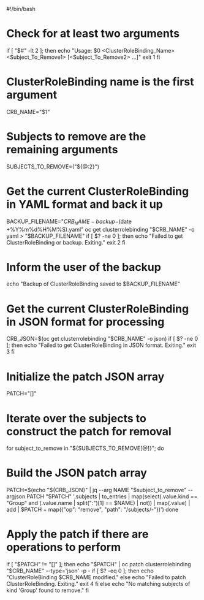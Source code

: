 #!/bin/bash

# Check for at least two arguments
if [ "$#" -lt 2 ]; then
  echo "Usage: $0 <ClusterRoleBinding_Name> <Subject_To_Remove1> [<Subject_To_Remove2> ...]"
  exit 1
fi

# ClusterRoleBinding name is the first argument
CRB_NAME="$1"

# Subjects to remove are the remaining arguments
SUBJECTS_TO_REMOVE=("${@:2}")

# Get the current ClusterRoleBinding in YAML format and back it up
BACKUP_FILENAME="${CRB_NAME}-backup-$(date +%Y%m%d%H%M%S).yaml"
oc get clusterrolebinding "$CRB_NAME" -o yaml > "$BACKUP_FILENAME"
if [ $? -ne 0 ]; then
    echo "Failed to get ClusterRoleBinding or backup. Exiting."
    exit 2
fi

# Inform the user of the backup
echo "Backup of ClusterRoleBinding saved to $BACKUP_FILENAME"

# Get the current ClusterRoleBinding in JSON format for processing
CRB_JSON=$(oc get clusterrolebinding "$CRB_NAME" -o json)
if [ $? -ne 0 ]; then
    echo "Failed to get ClusterRoleBinding in JSON format. Exiting."
    exit 3
fi

# Initialize the patch JSON array
PATCH="[]"

# Iterate over the subjects to construct the patch for removal
for subject_to_remove in "${SUBJECTS_TO_REMOVE[@]}"; do
  # Build the JSON patch array
  PATCH=$(echo "${CRB_JSON}" | jq --arg NAME "$subject_to_remove" --argjson PATCH "$PATCH" '.subjects | to_entries | map(select(.value.kind == "Group" and (.value.name | split(":")[1] == $NAME) | not)) | map(.value) | add | $PATCH + map({"op": "remove", "path": "/subjects/-"})')
done

# Apply the patch if there are operations to perform
if [ "$PATCH" != "[]" ]; then
  echo "$PATCH" | oc patch clusterrolebinding "$CRB_NAME" --type='json' -p -
  if [ $? -eq 0 ]; then
    echo "ClusterRoleBinding $CRB_NAME modified."
  else
    echo "Failed to patch ClusterRoleBinding. Exiting."
    exit 4
  fi
else
  echo "No matching subjects of kind 'Group' found to remove."
fi
